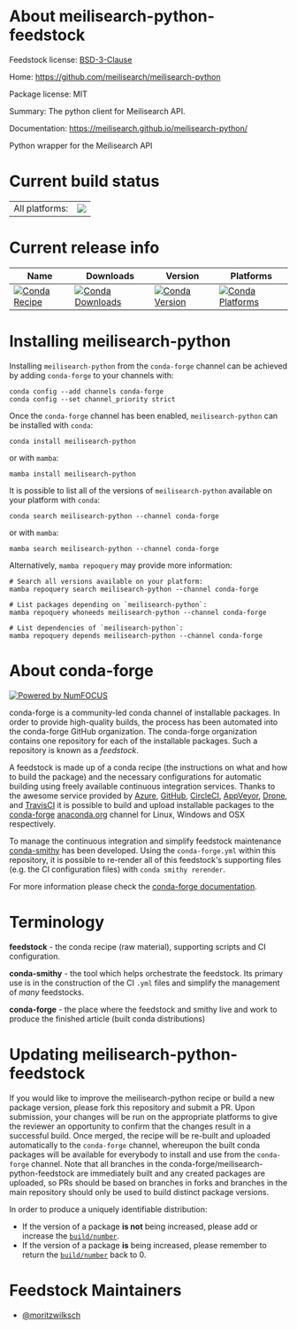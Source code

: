 About meilisearch-python-feedstock
==================================

Feedstock license: [BSD-3-Clause](https://github.com/conda-forge/meilisearch-python-feedstock/blob/main/LICENSE.txt)

Home: https://github.com/meilisearch/meilisearch-python

Package license: MIT

Summary: The python client for Meilisearch API.

Documentation: https://meilisearch.github.io/meilisearch-python/

Python wrapper for the Meilisearch API

Current build status
====================


<table><tr><td>All platforms:</td>
    <td>
      <a href="https://dev.azure.com/conda-forge/feedstock-builds/_build/latest?definitionId=25296&branchName=main">
        <img src="https://dev.azure.com/conda-forge/feedstock-builds/_apis/build/status/meilisearch-python-feedstock?branchName=main">
      </a>
    </td>
  </tr>
</table>

Current release info
====================

| Name | Downloads | Version | Platforms |
| --- | --- | --- | --- |
| [![Conda Recipe](https://img.shields.io/badge/recipe-meilisearch--python-green.svg)](https://anaconda.org/conda-forge/meilisearch-python) | [![Conda Downloads](https://img.shields.io/conda/dn/conda-forge/meilisearch-python.svg)](https://anaconda.org/conda-forge/meilisearch-python) | [![Conda Version](https://img.shields.io/conda/vn/conda-forge/meilisearch-python.svg)](https://anaconda.org/conda-forge/meilisearch-python) | [![Conda Platforms](https://img.shields.io/conda/pn/conda-forge/meilisearch-python.svg)](https://anaconda.org/conda-forge/meilisearch-python) |

Installing meilisearch-python
=============================

Installing `meilisearch-python` from the `conda-forge` channel can be achieved by adding `conda-forge` to your channels with:

```
conda config --add channels conda-forge
conda config --set channel_priority strict
```

Once the `conda-forge` channel has been enabled, `meilisearch-python` can be installed with `conda`:

```
conda install meilisearch-python
```

or with `mamba`:

```
mamba install meilisearch-python
```

It is possible to list all of the versions of `meilisearch-python` available on your platform with `conda`:

```
conda search meilisearch-python --channel conda-forge
```

or with `mamba`:

```
mamba search meilisearch-python --channel conda-forge
```

Alternatively, `mamba repoquery` may provide more information:

```
# Search all versions available on your platform:
mamba repoquery search meilisearch-python --channel conda-forge

# List packages depending on `meilisearch-python`:
mamba repoquery whoneeds meilisearch-python --channel conda-forge

# List dependencies of `meilisearch-python`:
mamba repoquery depends meilisearch-python --channel conda-forge
```


About conda-forge
=================

[![Powered by
NumFOCUS](https://img.shields.io/badge/powered%20by-NumFOCUS-orange.svg?style=flat&colorA=E1523D&colorB=007D8A)](https://numfocus.org)

conda-forge is a community-led conda channel of installable packages.
In order to provide high-quality builds, the process has been automated into the
conda-forge GitHub organization. The conda-forge organization contains one repository
for each of the installable packages. Such a repository is known as a *feedstock*.

A feedstock is made up of a conda recipe (the instructions on what and how to build
the package) and the necessary configurations for automatic building using freely
available continuous integration services. Thanks to the awesome service provided by
[Azure](https://azure.microsoft.com/en-us/services/devops/), [GitHub](https://github.com/),
[CircleCI](https://circleci.com/), [AppVeyor](https://www.appveyor.com/),
[Drone](https://cloud.drone.io/welcome), and [TravisCI](https://travis-ci.com/)
it is possible to build and upload installable packages to the
[conda-forge](https://anaconda.org/conda-forge) [anaconda.org](https://anaconda.org/)
channel for Linux, Windows and OSX respectively.

To manage the continuous integration and simplify feedstock maintenance
[conda-smithy](https://github.com/conda-forge/conda-smithy) has been developed.
Using the ``conda-forge.yml`` within this repository, it is possible to re-render all of
this feedstock's supporting files (e.g. the CI configuration files) with ``conda smithy rerender``.

For more information please check the [conda-forge documentation](https://conda-forge.org/docs/).

Terminology
===========

**feedstock** - the conda recipe (raw material), supporting scripts and CI configuration.

**conda-smithy** - the tool which helps orchestrate the feedstock.
                   Its primary use is in the construction of the CI ``.yml`` files
                   and simplify the management of *many* feedstocks.

**conda-forge** - the place where the feedstock and smithy live and work to
                  produce the finished article (built conda distributions)


Updating meilisearch-python-feedstock
=====================================

If you would like to improve the meilisearch-python recipe or build a new
package version, please fork this repository and submit a PR. Upon submission,
your changes will be run on the appropriate platforms to give the reviewer an
opportunity to confirm that the changes result in a successful build. Once
merged, the recipe will be re-built and uploaded automatically to the
`conda-forge` channel, whereupon the built conda packages will be available for
everybody to install and use from the `conda-forge` channel.
Note that all branches in the conda-forge/meilisearch-python-feedstock are
immediately built and any created packages are uploaded, so PRs should be based
on branches in forks and branches in the main repository should only be used to
build distinct package versions.

In order to produce a uniquely identifiable distribution:
 * If the version of a package **is not** being increased, please add or increase
   the [``build/number``](https://docs.conda.io/projects/conda-build/en/latest/resources/define-metadata.html#build-number-and-string).
 * If the version of a package **is** being increased, please remember to return
   the [``build/number``](https://docs.conda.io/projects/conda-build/en/latest/resources/define-metadata.html#build-number-and-string)
   back to 0.

Feedstock Maintainers
=====================

* [@moritzwilksch](https://github.com/moritzwilksch/)

